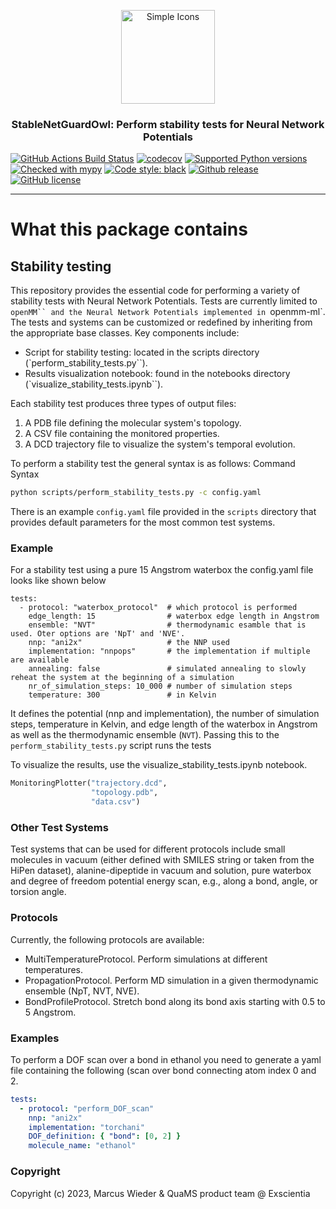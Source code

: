 <p align="center">
<img src="https://github.com/Exscientia/StableNetGuardOwl/assets/31651017/6e72dbdd-3fae-4463-bde3-bbaf54b459a7" alt="Simple Icons" width=150>
<h3 align="center">StableNetGuardOwl: Perform stability tests for Neural Network Potentials</h3>
</p>
<p align="center">
  
[//]: # (Badges)
[![GitHub Actions Build Status](https://github.com/Exscientia/stability_test/workflows/CI/badge.svg)](https://github.com/Exscientia/stability_test/actions?query=workflow%3ACI)
[![codecov](https://codecov.io/gh/Exscientia/stability_test/branch/main/graph/badge.svg)](https://codecov.io/gh/Exscientia/stability_test/branch/main)
[![Supported Python versions](https://img.shields.io/badge/python-%5E3.10-blue.svg)](https://docs.python.org/3/whatsnew/index.html)
[![Checked with mypy](https://img.shields.io/badge/mypy-checked-blue)](http://mypy-lang.org/)
[![Code style: black](https://img.shields.io/badge/code%20style-black-000000.svg)](https://github.com/psf/black)
[![Github release](https://badgen.net/github/release/Exscientia/stability_test)](https://github.com/Exscientia/stability_test/)
[![GitHub license](https://img.shields.io/github/license/Exscientia/stability_test?color=green)](https://github.com/Exscientia/stability_test/blob/main/LICENSE)
</p>

---

# What this package contains

## Stability testing

This repository provides the essential code for performing a variety of stability tests with Neural Network Potentials. Tests are currently limited to `openMM`` and the Neural Network Potentials implemented in `openmm-ml`. The tests and systems can be customized or redefined by inheriting from the appropriate base classes. Key components include:

- Script for stability testing: located in the scripts directory (`perform_stability_tests.py``).
- Results visualization notebook: found in the notebooks directory (`visualize_stability_tests.ipynb``).

Each stability test produces three types of output files:

1. A PDB file defining the molecular system's topology.
2. A CSV file containing the monitored properties.
3. A DCD trajectory file to visualize the system's temporal evolution.

To perform a stability test the general syntax is as follows:
Command Syntax
```bash
python scripts/perform_stability_tests.py -c config.yaml
```
There is an example `config.yaml` file provided in the `scripts` directory that provides default parameters for the most common test systems.

### Example
For a stability test using a pure 15 Angstrom waterbox the config.yaml file looks like shown below
```
tests:
  - protocol: "waterbox_protocol"  # which protocol is performed
    edge_length: 15                # waterbox edge length in Angstrom
    ensemble: "NVT"                # thermodynamic esamble that is used. Oter options are 'NpT' and 'NVE'.
    nnp: "ani2x"                   # the NNP used
    implementation: "nnpops"       # the implementation if multiple are available
    annealing: false               # simulated annealing to slowly reheat the system at the beginning of a simulation
    nr_of_simulation_steps: 10_000 # number of simulation steps
    temperature: 300               # in Kelvin
```
It defines the potential (nnp and implementation), the number of simulation steps, temperature in Kelvin, and edge length of the waterbox in Angstrom as well as the thermodynamic ensemble (`NVT`). Passing this to the `perform_stability_tests.py` script runs the tests

To visualize the results, use the visualize_stability_tests.ipynb notebook.

```python
MonitoringPlotter("trajectory.dcd", 
                  "topology.pdb", 
                  "data.csv")
```

### Other Test Systems
Test systems that can be used for different protocols include small molecules in vacuum (either defined with SMILES string or taken from the HiPen dataset), alanine-dipeptide in vacuum and solution, pure waterbox and degree of freedom potential energy scan, e.g., along a bond, angle, or torsion angle.

### Protocols
Currently, the following protocols are available:

- MultiTemperatureProtocol. Perform simulations at different temperatures.
- PropagationProtocol. Perform MD simulation in a given thermodynamic ensemble (NpT, NVT, NVE).
- BondProfileProtocol. Stretch bond along its bond axis starting with 0.5 to 5 Angstrom.

### Examples
To perform a DOF scan over a bond in ethanol you need to generate a yaml file containing the following (scan over bond connecting atom index 0 and 2. 

```yaml
tests:
  - protocol: "perform_DOF_scan"
    nnp: "ani2x"
    implementation: "torchani"
    DOF_definition: { "bond": [0, 2] }
    molecule_name: "ethanol"
```


### Copyright

Copyright (c) 2023, Marcus Wieder & QuaMS product team @ Exscientia


